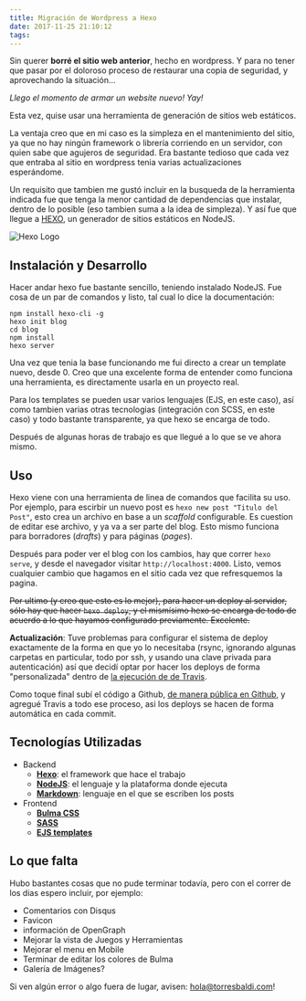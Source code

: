 ```yaml
---
title: Migración de Wordpress a Hexo
date: 2017-11-25 21:10:12
tags:
---
```


Sin querer __borré el sitio web anterior__, hecho en wordpress. Y para no tener que pasar por el doloroso proceso de restaurar una copia de seguridad, y aprovechando la situación...

_Llego el momento de armar un website nuevo! Yay!_

<!-- more -->

Esta vez, quise usar una herramienta de generación de sitios web estáticos.

La ventaja creo que en mi caso es la simpleza en el mantenimiento del sitio, ya que no hay ningún framework o librería corriendo en un servidor, con quien sabe que agujeros de seguridad. Era bastante tedioso que cada vez que entraba al sitio en wordpress tenia varias actualizaciones esperándome.

Un requisito que tambien me gustó incluir en la busqueda de la herramienta indicada fue que tenga la menor cantidad de dependencias que instalar, dentro de lo posible (eso tambien suma a la idea de simpleza). Y así fue que llegue a [HEXO](https://hexo.io/), un generador de sitios estáticos en NodeJS.

![Hexo Logo](/img/hexo.png)

## Instalación y Desarrollo

Hacer andar hexo fue bastante sencillo, teniendo instalado NodeJS. Fue cosa de un par de comandos y listo, tal cual lo dice la documentación:

	npm install hexo-cli -g
	hexo init blog
	cd blog
	npm install
	hexo server

Una vez que tenia la base funcionando me fui directo a crear un template nuevo, desde 0. Creo que una excelente forma de entender como funciona una herramienta, es directamente usarla en un proyecto real.

Para los templates se pueden usar varios lenguajes (EJS, en este caso), así como tambien varias otras tecnologias (integración con SCSS, en este caso) y todo bastante transparente, ya que hexo se encarga de todo.

Después de algunas horas de trabajo es que llegué a lo que se ve ahora mismo.

## Uso

Hexo viene con una herramienta de linea de comandos que facilita su uso. Por ejemplo, para escirbir un nuevo post es ```hexo new post "Titulo del Post"```, esto crea un archivo en base a un _scaffold_ configurable. Es cuestion de editar ese archivo, y ya va a ser parte del blog. Esto mismo funciona para borradores (_drafts_) y para páginas (_pages_).

Después para poder ver el blog con los cambios, hay que correr ```hexo serve```, y desde el navegador visitar ```http://localhost:4000```. Listo, vemos cualquier cambio que hagamos en el sitio cada vez que refresquemos la pagina.

~~Por ultimo (y creo que esto es lo mejor), para hacer un deploy al servidor, sólo hay que hacer ```hexo deploy```, y el mismísimo hexo se encarga de todo de acuerdo a lo que hayamos configurado previamente. Excelente.~~

__Actualización__: Tuve problemas para configurar el sistema de deploy exactamente de la forma en que yo lo necesitaba (rsync, ignorando algunas carpetas en particular, todo por ssh, y usando una clave privada para autenticación) así que decidí optar por hacer los deploys de forma "personalizada" dentro de [la ejecución de de Travis](https://github.com/TorresBaldi/website/blob/master/.travis.yml).

Como toque final subí el código a Github, [de manera pública en Github](https://github.com/TorresBaldi/website), y agregué Travis a todo ese proceso, asi los deploys se hacen de forma automática en cada commit.

## Tecnologías Utilizadas

- Backend
  - [__Hexo__](https://hexo.io): el framework que hace el trabajo
  - [__NodeJS__](https://nodejs.org/): el lenguaje y la plataforma donde ejecuta
  - [__Markdown__](https://es.wikipedia.org/wiki/Markdown): lenguaje en el que se escriben los posts
- Frontend
  - [__Bulma CSS__](https://bulma.io/)
  - [__SASS__](http://sass-lang.com/)
  - [__EJS templates__](http://ejs.co/)

## Lo que falta

Hubo bastantes cosas que no pude terminar todavía, pero con el correr de los dias espero incluir, por ejemplo:

- Comentarios con Disqus
- Favicon
- información de OpenGraph
- Mejorar la vista de Juegos y Herramientas
- Mejorar el menu en Mobile
- Terminar de editar los colores de Bulma
- Galería de Imágenes?

Si ven algún error o algo fuera de lugar, avisen: [hola@torresbaldi.com](mailto:hola@torresbaldi.com)!
